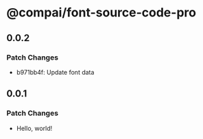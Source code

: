 # @compai/font-source-code-pro

## 0.0.2

### Patch Changes

- b971bb4f: Update font data

## 0.0.1

### Patch Changes

- Hello, world!

